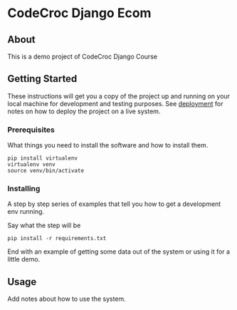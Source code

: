 # CodeCroc Django Ecom

## About <a name = "about"></a>

This is a demo project of CodeCroc Django Course

## Getting Started <a name = "getting_started"></a>

These instructions will get you a copy of the project up and running on your local machine for development and testing purposes. See [deployment](#deployment) for notes on how to deploy the project on a live system.

### Prerequisites

What things you need to install the software and how to install them.

```
pip install virtualenv
virtualenv venv
source venv/bin/activate
```

### Installing

A step by step series of examples that tell you how to get a development env running.

Say what the step will be

```
pip install -r requirements.txt
```

End with an example of getting some data out of the system or using it for a little demo.

## Usage <a name = "usage"></a>

Add notes about how to use the system.
